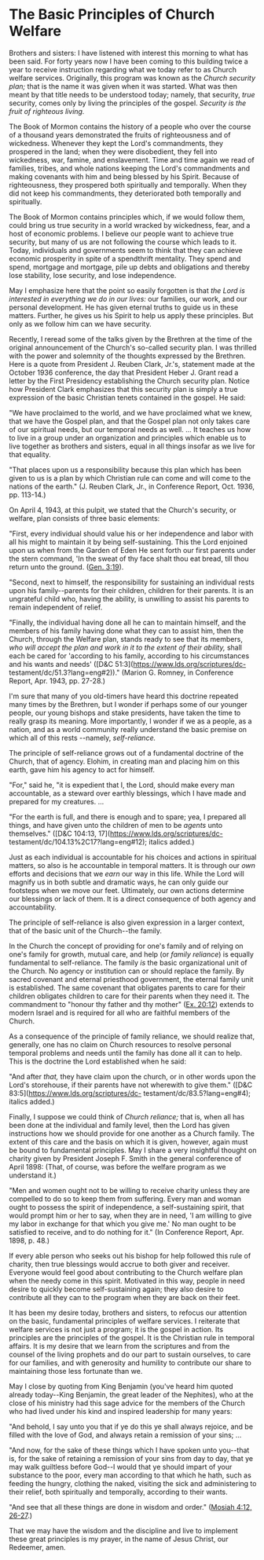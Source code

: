 # The Basic Principles of Church Welfare

Brothers and sisters: I have listened with interest this morning to what has
been said. For forty years now I have been coming to this building twice a
year to receive instruction regarding what we today refer to as Church welfare
services. Originally, this program was known as the _Church security plan;_
that is the name it was given when it was started. What was then meant by that
title needs to be understood today; namely, that security, _true_ security,
comes only by living the principles of the gospel. _Security is the fruit of
righteous living._

The Book of Mormon contains the history of a people who over the course of a
thousand years demonstrated the fruits of righteousness and of wickedness.
Whenever they kept the Lord's commandments, they prospered in the land; when
they were disobedient, they fell into wickedness, war, famine, and
enslavement. Time and time again we read of families, tribes, and whole
nations keeping the Lord's commandments and making covenants with him and
being blessed by his Spirit. Because of righteousness, they prospered both
spiritually and temporally. When they did not keep his commandments, they
deteriorated both temporally and spiritually.

The Book of Mormon contains principles which, if we would follow them, could
bring us true security in a world wracked by wickedness, fear, and a host of
economic problems. I believe our people want to achieve true security, but
many of us are not following the course which leads to it. Today, individuals
and governments seem to think that they can achieve economic prosperity in
spite of a spendthrift mentality. They spend and spend, mortgage and mortgage,
pile up debts and obligations and thereby lose stability, lose security, and
lose independence.

May I emphasize here that the point so easily forgotten is that _the Lord is
interested in everything we do in our lives:_ our families, our work, and our
personal development. He has given eternal truths to guide us in these
matters. Further, he gives us his Spirit to help us apply these principles.
But only as we follow him can we have security.

Recently, I reread some of the talks given by the Brethren at the time of the
original announcement of the Church's so-called security plan. I was thrilled
with the power and solemnity of the thoughts expressed by the Brethren. Here
is a quote from President J. Reuben Clark, Jr.'s, statement made at the
October 1936 conference, the day that President Heber J. Grant read a letter
by the First Presidency establishing the Church security plan. Notice how
President Clark emphasizes that this security plan is simply a true expression
of the basic Christian tenets contained in the gospel. He said:

"We have proclaimed to the world, and we have proclaimed what we knew, that we
have the Gospel plan, and that the Gospel plan not only takes care of our
spiritual needs, but our temporal needs as well. ... It teaches us how to live
in a group under an organization and principles which enable us to live
together as brothers and sisters, equal in all things insofar as we live for
that equality.

"That places upon us a responsibility because this plan which has been given
to us is a plan by which Christian rule can come and will come to the nations
of the earth." (J. Reuben Clark, Jr., in Conference Report, Oct. 1936, pp.
113-14.)

On April 4, 1943, at this pulpit, we stated that the Church's security, or
welfare, plan consists of three basic elements:

"First, every individual should value his or her independence and labor with
all his might to maintain it by being self-sustaining. This the Lord enjoined
upon us when from the Garden of Eden He sent forth our first parents under the
stern command, 'In the sweat of thy face shalt thou eat bread, till thou
return unto the ground. ([Gen.
3:19](https://www.lds.org/scriptures/ot/gen/3.19?lang=eng#18)).

"Second, next to himself, the responsibility for sustaining an individual
rests upon his family--parents for their children, children for their parents.
It is an ungrateful child who, having the ability, is unwilling to assist his
parents to remain independent of relief.

"Finally, the individual having done all he can to maintain himself, and the
members of his family having done what they can to assist him, then the
Church, through the Welfare plan, stands ready to see that its members, _who
will accept the plan and work in it to the extent of their ability,_ shall
each be cared for 'according to his family, according to his circumstances and
his wants and needs' ([D&amp;C 51:3](https://www.lds.org/scriptures/dc-
testament/dc/51.3?lang=eng#2))." (Marion G. Romney, in Conference Report, Apr.
1943, pp. 27-28.)

I'm sure that many of you old-timers have heard this doctrine repeated many
times by the Brethren, but I wonder if perhaps some of our younger people, our
young bishops and stake presidents, have taken the time to really grasp its
meaning. More importantly, I wonder if we as a people, as a nation, and as a
world community really understand the basic premise on which all of this rests
--namely, _self-reliance._

The principle of self-reliance grows out of a fundamental doctrine of the
Church, that of agency. Elohim, in creating man and placing him on this earth,
gave him his agency to act for himself.

"For," said he, "it is expedient that I, the Lord, should make every man
accountable, as a steward over earthly blessings, which I have made and
prepared for my creatures. ...

"For the earth is full, and there is enough and to spare; yea, I prepared all
things, and have given unto the children of men to be _agents_ unto
themselves." ([D&amp;C 104:13, 17](https://www.lds.org/scriptures/dc-
testament/dc/104.13%2C17?lang=eng#12); italics added.)

Just as each individual is accountable for his choices and actions in
spiritual matters, so also is he accountable in temporal matters. It is
through our _own_ efforts and decisions that we _earn_ our way in this life.
While the Lord will magnify us in both subtle and dramatic ways, he can only
guide our footsteps when we move our feet. Ultimately, our own actions
determine our blessings or lack of them. It is a direct consequence of both
agency and accountability.

The principle of self-reliance is also given expression in a larger context,
that of the basic unit of the Church--the family.

In the Church the concept of providing for one's family and of relying on
one's family for growth, mutual care, and help (or _family reliance_) is
equally fundamental to self-reliance. The family _is_ the basic organizational
unit of the Church. No agency or institution can or should replace the family.
By sacred covenant and eternal priesthood government, the eternal family unit
is established. The same covenant that obligates parents to care for their
children obligates children to care for their parents when they need it. The
commandment to "honour thy father and thy mother" ([Ex.
20:12](https://www.lds.org/scriptures/ot/ex/20.12?lang=eng#11)) extends to
modern Israel and is required for all who are faithful members of the Church.

As a consequence of the principle of family reliance, we should realize that,
generally, one has no claim on Church resources to resolve personal temporal
problems and needs until the family has done all it can to help. This is the
doctrine the Lord established when he said:

"And after _that,_ they have claim upon the church, or in other words upon the
Lord's storehouse, if their parents have not wherewith to give them."
([D&amp;C 83:5](https://www.lds.org/scriptures/dc-
testament/dc/83.5?lang=eng#4); italics added.)

Finally, I suppose we could think of _Church reliance;_ that is, when all has
been done at the individual and family level, then the Lord has given
instructions how we should provide for one another as a Church family. The
extent of this care and the basis on which it is given, however, again must be
bound to fundamental principles. May I share a very insightful thought on
charity given by President Joseph F. Smith in the general conference of April
1898: (That, of course, was before the welfare program as we understand it.)

"Men and women ought not to be willing to receive charity unless they are
compelled to do so to keep them from suffering. Every man and woman ought to
possess the spirit of independence, a self-sustaining spirit, that would
prompt him or her to say, when they are in need, 'I am willing to give my
labor in exchange for that which you give me.' No man ought to be satisfied to
receive, and to do nothing for it." (In Conference Report, Apr. 1898, p. 48.)

If every able person who seeks out his bishop for help followed this rule of
charity, then true blessings would accrue to both giver and receiver. Everyone
would feel good about contributing to the Church welfare plan when the needy
come in this spirit. Motivated in this way, people in need desire to quickly
become self-sustaining again; they also desire to contribute all they can to
the program when they are back on their feet.

It has been my desire today, brothers and sisters, to refocus our attention on
the basic, fundamental principles of welfare services. I reiterate that
welfare services is not just a program; it is the gospel in action. Its
principles are the principles of the gospel. It is the Christian rule in
temporal affairs. It is my desire that we learn from the scriptures and from
the counsel of the living prophets and do our part to sustain ourselves, to
care for our families, and with generosity and humility to contribute our
share to maintaining those less fortunate than we.

May I close by quoting from King Benjamin (you've heard him quoted already
today--King Benjamin, the great leader of the Nephites), who at the close of
his ministry had this sage advice for the members of the Church who had lived
under his kind and inspired leadership for many years:

"And behold, I say unto you that if ye do this ye shall always rejoice, and be
filled with the love of God, and always retain a remission of your sins; ...

"And now, for the sake of these things which I have spoken unto you--that is,
for the sake of retaining a remission of your sins from day to day, that ye
may walk guiltless before God--I would that ye should impart of your substance
to the poor, every man according to that which he hath, such as feeding the
hungry, clothing the naked, visiting the sick and administering to their
relief, both spiritually and temporally, according to their wants.

"And see that all these things are done in wisdom and order." ([Mosiah 4:12,
26-27](https://www.lds.org/scriptures/bofm/mosiah/4.12%2C26-27?lang=eng#11).)

That we may have the wisdom and the discipline and live to implement these
great principles is my prayer, in the name of Jesus Christ, our Redeemer,
amen.

